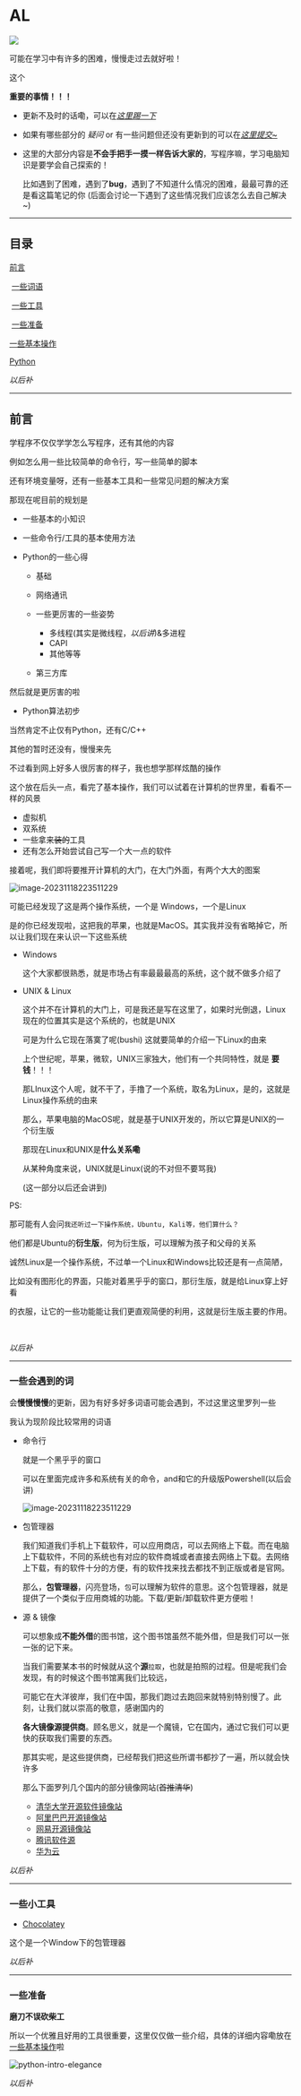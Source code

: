 # AL



[![](https://img.shields.io/badge/license-MIT-blue.svg)](./LICENSE)

可能在学习中有许多的困难，慢慢走过去就好啦！

这个

**重要的事情！！！**

- 更新不及时的话嘞，可以在[*这里踢一下*](https://github.com/ZhuchenZhong/learning-sharing/issues)

- 如果有哪些部分的 *疑问* or 有一些问题但还没有更新到的可以在[*这里提交~*](https://github.com/ZhuchenZhong/learning-sharing/issues)

- 这里的大部分内容是**不会手把手一摸一样告诉大家的**，写程序嘛，学习电脑知识是要学会自己探索的！

    比如遇到了困难，遇到了**bug**，遇到了不知道什么情况的困难，最最可靠的还是看这篇笔记的你  (后面会讨论一下遇到了这些情况我们应该怎么去自己解决~)



---

## 目录



[前言](##前言)

​	[一些词语](###一些会遇到的词)

​	[一些工具](###一些小工具)

​	[一些准备](###一些准备)

[一些基本操作](./base/index.html)

[Python](./Python/index.html)





*以后补*

----

## 前言



学程序不仅仅学学怎么写程序，还有其他的内容

例如怎么用一些比较简单的命令行，写一些简单的脚本

还有环境变量呀，还有一些基本工具和一些常见问题的解决方案



那现在呢目前的规划是

- 一些基本的小知识
- 一些命令行/工具的基本使用方法

- Python的一些心得

    - 基础
    - 网络通讯
    - 一些更厉害的一些姿势
        - 多线程(其实是微线程，*以后讲*)&多进程
        - CAPI
        - 其他等等

    - 第三方库

然后就是更厉害的啦

- Python算法初步

当然肯定不止仅有Python，还有C/C++

其他的暂时还没有，慢慢来先



不过看到网上好多人很厉害的样子，我也想学那样炫酷的操作

这个放在后头一点，看完了基本操作，我们可以试着在计算机的世界里，看看不一样的风景

- 虚拟机
- 双系统
- 一些拿来~~装的~~工具
- 还有怎么开始尝试自己写一个大一点的软件



接着呢，我们即将要推开计算机的大门，在大门外面，有两个大大的图案

![image-20231118223511229](./resources/intro-gate.png)

可能已经发现了这是两个操作系统，一个是 Windows，一个是Linux

是的你已经发现啦，这把我的苹果，也就是MacOS。其实我并没有省略掉它，所以让我们现在来认识一下这些系统

- Windows

  这个大家都很熟悉，就是市场占有率最最最高的系统，这个就不做多介绍了

- UNIX & Linux

  这个并不在计算机的大门上，可是我还是写在这里了，如果时光倒退，Linux现在的位置其实是这个系统的，也就是UNIX

  可是为什么它现在落寞了呢(bushi) 这就要简单的介绍一下Linux的由来

  上个世纪呢，苹果，微软，UNIX三家独大，他们有一个共同特性，就是 **要钱**！！！

  那LInux这个人呢，就不干了，手撸了一个系统，取名为Linux，是的，这就是Linux操作系统的由来

  那么，苹果电脑的MacOS呢，就是基于UNIX开发的，所以它算是UNIX的一个衍生版

  

  那现在Linux和UNIX是**什么关系嘞**

  从某种角度来说，UNIX就是Linux(说的不对但不要骂我)

  (这一部分以后还会讲到)



PS:

​	那可能有人会问```我还听过一下操作系统，Ubuntu, Kali等，他们算什么？```

​	他们都是Ubuntu的**衍生版**，何为衍生版，可以理解为孩子和父母的关系

​	诚然Linux是一个操作系统，不过单一个Linux和Windows比较还是有一点简陋，

​	比如没有图形化的界面，只能对着黑乎乎的窗口，那衍生版，就是给Linux穿上好看

​	的衣服，让它的一些功能能让我们更直观简便的利用，这就是衍生版主要的作用。

​	

*以后补*

---

### 一些会遇到的词



会**慢慢慢慢**的更新，因为有好多好多词语可能会遇到，不过这里这里罗列一些

我认为现阶段比较常用的词语



- 命令行

  就是一个黑乎乎的窗口

  可以在里面完成许多和系统有关的命令，and和它的升级版Powershell(以后会讲)

  ![image-20231118223511229](./resources/intro-console_pic.png)

  

- 包管理器

  我们知道我们手机上下载软件，可以应用商店，可以去网络上下载。而在电脑上下载软件，不同的系统也有对应的软件商城或者直接去网络上下载。去网络上下载，有的软件十分的方便，有的软件找来找去都找不到正版或者是官网。

  那么，**包管理器**，闪亮登场，```包```可以理解为软件的意思。这个包管理器，就是提供了一个类似于应用商城的功能。下载/更新/卸载软件更方便啦！



- 源 & 镜像

    可以想象成**不能外借**的图书馆，这个图书馆虽然不能外借，但是我们可以一张一张的记下来。

    当我们需要某本书的时候就从这个**源**```拉取```，也就是拍照的过程。但是呢我们会发现，有的时候这个图书馆离我们比较远，

    可能它在大洋彼岸，我们在中国，那我们跑过去跑回来就特别特别慢了。此刻，让我们就以崇高的敬意，感谢国内的

    **各大镜像源提供商**。顾名思义，就是一个魔镜，它在国内，通过它我们可以更快的获取我们需要的东西。

    那其实呢，是这些提供商，已经帮我们把这些所谓书都抄了一遍，所以就会快许多

    那么下面罗列几个国内的部分镜像网站(~~首推清华~~)

    - [清华大学开源软件镜像站](https://mirrors.tuna.tsinghua.edu.cn/)
    - [阿里巴巴开源镜像站](https://developer.aliyun.com/mirror/)
    - [网易开源镜像站](https://mirrors.163.com/)
    - [腾讯软件源](https://mirrors.tencent.com/)
    - [华为云](https://mirrors.huaweicloud.com/home)

    



*以后补*

---

### 一些小工具



- [Chocolatey](https://chocolatey.org/)

这个是一个Window下的包管理器





*以后补*

---

### 一些准备



**磨刀不误砍柴工**

所以一个优雅且好用的工具很重要，这里仅仅做一些介绍，具体的详细内容嘞放在[一些基本操作](./base/index.html)啦

![python-intro-elegance](./resources/intro-elegance.jpg)



*以后补*

